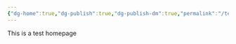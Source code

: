 ```yaml
---
{"dg-home":true,"dg-publish":true,"dg-publish-dm":true,"permalink":"/test-homepage/","tags":["gardenEntry"],"dgPassFrontmatter":true}
---
```


This is a test homepage